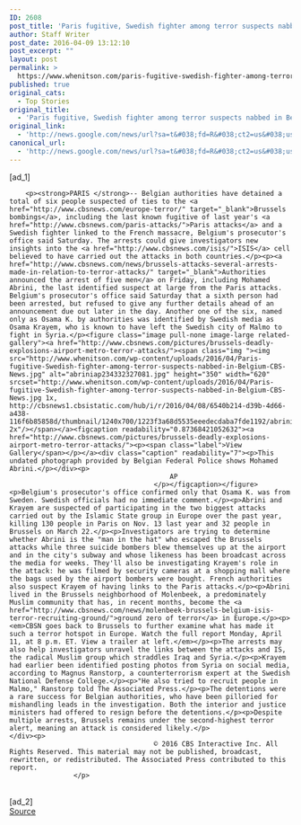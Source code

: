 ```yaml
---
ID: 2608
post_title: 'Paris fugitive, Swedish fighter among terror suspects nabbed in Belgium &#8211; CBS News'
author: Staff Writer
post_date: 2016-04-09 13:12:10
post_excerpt: ""
layout: post
permalink: >
  https://www.whenitson.com/paris-fugitive-swedish-fighter-among-terror-suspects-nabbed-in-belgium-cbs-news/
published: true
original_cats:
  - Top Stories
original_title:
  - 'Paris fugitive, Swedish fighter among terror suspects nabbed in Belgium - CBS News'
original_link:
  - 'http://news.google.com/news/url?sa=t&#038;fd=R&#038;ct2=us&#038;usg=AFQjCNHlEBCp1Q4tyCXodxc2VqBcIKMOyw&#038;clid=c3a7d30bb8a4878e06b80cf16b898331&#038;cid=52779077430895&#038;ei=qv8IV9g2g_DBAZTgt8gH&#038;url=http://www.cbsnews.com/news/brussels-attacks-6th-person-arrested-in-belgium-over-attacks/'
canonical_url:
  - 'http://news.google.com/news/url?sa=t&#038;fd=R&#038;ct2=us&#038;usg=AFQjCNHlEBCp1Q4tyCXodxc2VqBcIKMOyw&#038;clid=c3a7d30bb8a4878e06b80cf16b898331&#038;cid=52779077430895&#038;ei=qv8IV9g2g_DBAZTgt8gH&#038;url=http://www.cbsnews.com/news/brussels-attacks-6th-person-arrested-in-belgium-over-attacks/'
---
```

 [ad_1]
<br><div itemprop="articleBody" id="article-entry" readability="106.10911424904">

        
        <p><strong>PARIS </strong>-- Belgian authorities have detained a total of six people suspected of ties to the <a href="http://www.cbsnews.com/europe-terror/" target="_blank">Brussels bombings</a>, including the last known fugitive of last year's <a href="http://www.cbsnews.com/paris-attacks/">Paris attacks</a> and a Swedish fighter linked to the French massacre, Belgium's prosecutor's office said Saturday. The arrests could give investigators new insights into the <a href="http://www.cbsnews.com/isis/">ISIS</a> cell believed to have carried out the attacks in both countries.</p><p><a href="http://www.cbsnews.com/news/brussels-attacks-several-arrests-made-in-relation-to-terror-attacks/" target="_blank">Authorities announced the arrest of five men</a> on Friday, including Mohamed Abrini, the last identified suspect at large from the Paris attacks. Belgium's prosecutor's office said Saturday that a sixth person had been arrested, but refused to give any further details ahead of an announcement due out later in the day. Another one of the six, named only as Osama K. by authorities was identified by Swedish media as Osama Krayem, who is known to have left the Swedish city of Malmo to fight in Syria.</p><figure class="image pull-none image-large related-gallery"><a href="http://www.cbsnews.com/pictures/brussels-deadly-explosions-airport-metro-terror-attacks/"><span class="img "><img src="http://www.whenitson.com/wp-content/uploads/2016/04/Paris-fugitive-Swedish-fighter-among-terror-suspects-nabbed-in-Belgium-CBS-News.jpg" alt="abriniap234332327081.jpg" height="350" width="620" srcset="http://www.whenitson.com/wp-content/uploads/2016/04/Paris-fugitive-Swedish-fighter-among-terror-suspects-nabbed-in-Belgium-CBS-News.jpg 1x, http://cbsnews1.cbsistatic.com/hub/i/r/2016/04/08/6540b214-d39b-4d66-a438-116f6b85858d/thumbnail/1240x700/1223f3a68d5535eeedecdaba7fde1192/abriniap234332327081.jpg 2x"/></span></a><figcaption readability="0.87368421052632"><a href="http://www.cbsnews.com/pictures/brussels-deadly-explosions-airport-metro-terror-attacks/"><p><span class="label">View Gallery</span></p></a><div class="caption" readability="7"><p>This undated photograph provided by Belgian Federal Police shows Mohamed Abrini.</p></div><p>
                                            AP
                                        </p></figcaption></figure><p>Belgium's prosecutor's office confirmed only that Osama K. was from Sweden. Swedish officials had no immediate comment.</p><p>Abrini and Krayem are suspected of participating in the two biggest attacks carried out by the Islamic State group in Europe over the past year, killing 130 people in Paris on Nov. 13 last year and 32 people in Brussels on March 22.</p><p>Investigators are trying to determine whether Abrini is the "man in the hat" who escaped the Brussels attacks while three suicide bombers blew themselves up at the airport and in the city's subway and whose likeness has been broadcast across the media for weeks. They'll also be investigating Krayem's role in the attack: he was filmed by security cameras at a shopping mall where the bags used by the airport bombers were bought. French authorities also suspect Krayem of having links to the Paris attacks.</p><p>Abrini lived in the Brussels neighborhood of Molenbeek, a predominately Muslim community that has, in recent months, become the <a href="http://www.cbsnews.com/news/molenbeek-brussels-belgium-isis-terror-recruiting-ground/">ground zero of terror</a> in Europe.</p><p><em>CBSN goes back to Brussels to further examine what has made it such a terror hotspot in Europe. Watch the full report Monday, April 11, at 8 p.m. ET. View a trailer at left.</em></p><p>The arrests may also help investigators unravel the links between the attacks and IS, the radical Muslim group which straddles Iraq and Syria.</p><p>Krayem had earlier been identified posting photos from Syria on social media, according to Magnus Ranstorp, a counterterrorism expert at the Swedish National Defense College.</p><p>"He also tried to recruit people in Malmo," Ranstorp told The Associated Press.</p><p>The detentions were a rare success for Belgian authorities, who have been pilloried for mishandling leads in the investigation. Both the interior and justice ministers had offered to resign before the detentions.</p><p>Despite multiple arrests, Brussels remains under the second-highest terror alert, meaning an attack is considered likely.</p>
    </div><p>
                                        © 2016 CBS Interactive Inc. All Rights Reserved. This material may not be published, broadcast, rewritten, or redistributed. The Associated Press contributed to this report.
                    </p>
<br>[ad_2]
<br><a href="http://news.google.com/news/url?sa=t&#038;fd=R&#038;ct2=us&#038;usg=AFQjCNHlEBCp1Q4tyCXodxc2VqBcIKMOyw&#038;clid=c3a7d30bb8a4878e06b80cf16b898331&#038;cid=52779077430895&#038;ei=qv8IV9g2g_DBAZTgt8gH&#038;url=http://www.cbsnews.com/news/brussels-attacks-6th-person-arrested-in-belgium-over-attacks/">Source </a>